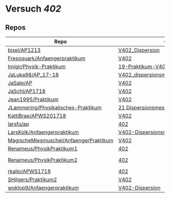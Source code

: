 # Versuch *402*

## Repos

|                                          Repo                                          |                                                                        Ordner                                                                         |                                                                                                                                            PDFs                                                                                                                                             |
|----------------------------------------------------------------------------------------|-------------------------------------------------------------------------------------------------------------------------------------------------------|---------------------------------------------------------------------------------------------------------------------------------------------------------------------------------------------------------------------------------------------------------------------------------------------|
|[bixel/AP1213](../repo/bixel/AP1213)                                                    |[V402_Dispersion](https://github.com/bixel/AP1213/tree/master/V402_Dispersion)                                                                         |[00_protokoll.pdf](https://docs.google.com/viewer?url=https://raw.githubusercontent.com/bixel/AP1213/master/V402_Dispersion/00_protokoll.pdf)                                                                                                                                                |
|[Fresoquark/Anfaengerpraktikum](../repo/Fresoquark/Anfaengerpraktikum)                  |[V402](https://github.com/Fresoquark/Anfaengerpraktikum/tree/master/V402)                                                                              |[main.pdf](https://docs.google.com/viewer?url=https://raw.githubusercontent.com/NicoWeio/awesome-ap-pdfs/main/Fresoquark%E2%88%95Anfaengerpraktikum/402/main.pdf) \*                                                                                                                         |
|[Imigir/Physik-Praktikum](../repo/Imigir/Physik-Praktikum)                              |[19-Praktikum-V402](https://github.com/Imigir/Physik-Praktikum/tree/master/19-Praktikum-V402)                                                          |[V402.pdf](https://docs.google.com/viewer?url=https://raw.githubusercontent.com/Imigir/Physik-Praktikum/master/19-Praktikum-V402/V402.pdf)                                                                                                                                                   |
|[JaLuka98/AP_17-18](../repo/JaLuka98/AP_17-18)                                          |[V402_dispersionsmessungen_am_glasprisma](https://github.com/JaLuka98/AP_17-18/tree/master/V402_dispersionsmessungen_am_glasprisma)                    |–                                                                                                                                                                                                                                                                                            |
|[JaSale/AP](../repo/JaSale/AP)                                                          |[V402](https://github.com/JaSale/AP/tree/master/V402)                                                                                                  |[V402_Salewski.Landmannkorrigiert.pdf](https://docs.google.com/viewer?url=https://raw.githubusercontent.com/JaSale/AP/master/PDF/V402_Salewski.Landmannkorrigiert.pdf)                                                                                                                       |
|[JaSchl/AP1718](../repo/JaSchl/AP1718)                                                  |[V402](https://github.com/JaSchl/AP1718/tree/master/V402)                                                                                              |[V402.pdf](https://docs.google.com/viewer?url=https://raw.githubusercontent.com/JaSchl/AP1718/master/V402/V402.pdf)                                                                                                                                                                          |
|[Jean1995/Praktikum](../repo/Jean1995/Praktikum)                                        |[V402](https://github.com/Jean1995/Praktikum/tree/master/V402)                                                                                         |[V402.pdf](https://docs.google.com/viewer?url=https://raw.githubusercontent.com/Jean1995/Praktikum/master/Protokolle_Fertig/V402.pdf)                                                                                                                                                        |
|[JLammering/Physikalisches-Praktikum](../repo/JLammering/Physikalisches-Praktikum)      |[21 Dispersionsmessungen am Glasprisma](https://github.com/JLammering/Physikalisches-Praktikum/tree/master/21%20Dispersionsmessungen%20am%20Glasprisma)|–                                                                                                                                                                                                                                                                                            |
|[KattiBrae/APWS201718](../repo/KattiBrae/APWS201718)                                    |[V402](https://github.com/KattiBrae/APWS201718/tree/master/AP2/V402)                                                                                   |–                                                                                                                                                                                                                                                                                            |
|[larsfu/ap](../repo/larsfu/ap)                                                          |[402](https://github.com/larsfu/ap/tree/master/402)                                                                                                    |–                                                                                                                                                                                                                                                                                            |
|[LarsKolk/Anfaengerpraktikum](../repo/LarsKolk/Anfaengerpraktikum)                      |[V402-Dispersionsmessung-am-Glasprisma](https://github.com/LarsKolk/Anfaengerpraktikum/tree/master/V402-Dispersionsmessung-am-Glasprisma)              |[V402_alt.pdf](https://docs.google.com/viewer?url=https://raw.githubusercontent.com/LarsKolk/Anfaengerpraktikum/master/V402-Dispersionsmessung-am-Glasprisma/V402_alt.pdf)                                                                                                                   |
|[MagischeMiesmuschel/AnfaengerPraktikum](../repo/MagischeMiesmuschel/AnfaengerPraktikum)|[V402](https://github.com/MagischeMiesmuschel/AnfaengerPraktikum/tree/master/V402)                                                                     |–                                                                                                                                                                                                                                                                                            |
|[Renameus/PhysikPraktikum1](../repo/Renameus/PhysikPraktikum1)                          |[402](https://github.com/Renameus/PhysikPraktikum1/tree/master/Versuche/402)                                                                           |[protokoll.pdf](https://docs.google.com/viewer?url=https://raw.githubusercontent.com/Renameus/PhysikPraktikum1/master/Versuche/402/protokoll.pdf)                                                                                                                                            |
|[Renameus/PhysikPraktikum2](../repo/Renameus/PhysikPraktikum2)                          |[402](https://github.com/Renameus/PhysikPraktikum2/tree/master/Versuche/402)                                                                           |[protokoll.pdf](https://docs.google.com/viewer?url=https://raw.githubusercontent.com/Renameus/PhysikPraktikum2/master/Versuche/402/protokoll.pdf)<br/>[V402.pdf](https://docs.google.com/viewer?url=https://raw.githubusercontent.com/Renameus/PhysikPraktikum2/master/Versuche/402/V402.pdf)|
|[rkallo/APWS1718](../repo/rkallo/APWS1718)                                              |[402](https://github.com/rkallo/APWS1718/tree/master/402)                                                                                              |[main.pdf](https://docs.google.com/viewer?url=https://raw.githubusercontent.com/rkallo/APWS1718/master/402/main.pdf)                                                                                                                                                                         |
|[SHilgers/Praktikum2](../repo/SHilgers/Praktikum2)                                      |[V402](https://github.com/SHilgers/Praktikum2/tree/master/V402)                                                                                        |–                                                                                                                                                                                                                                                                                            |
|[woklop9/Anfaengerpraktikum](../repo/woklop9/Anfaengerpraktikum)                        |[V402-Dispersion](https://github.com/woklop9/Anfaengerpraktikum/tree/master/V402-Dispersion)                                                           |[main.pdf](https://docs.google.com/viewer?url=https://raw.githubusercontent.com/NicoWeio/awesome-ap-pdfs/main/woklop9%E2%88%95Anfaengerpraktikum/402/main.pdf) \*                                                                                                                            |
